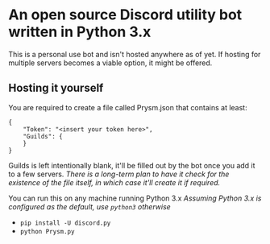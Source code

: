 # An open source Discord utility bot written in Python 3.x

This is a personal use bot and isn't hosted anywhere as of yet.
If hosting for multiple servers becomes a viable option, it might be offered.

## Hosting it yourself
You are required to create a file called Prysm.json that contains at least:
```
{
    "Token": "<insert your token here>",
    "Guilds": {
    }
}
```
Guilds is left intentionally blank, it'll be filled out by the bot once you add it to a few servers.
_There is a long-term plan to have it check for the existence of the file itself, in which case it'll create it if required._

You can run this on any machine running Python 3.x
_Assuming Python 3.x is configured as the default, use `python3` otherwise_
- `pip install -U discord.py`
- `python Prysm.py`
